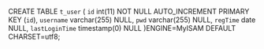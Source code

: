 CREATE TABLE `t_user`  (
  `id` int(11) NOT NULL AUTO_INCREMENT PRIMARY KEY (`id`),
  `username` varchar(255) NULL,
  `pwd` varchar(255) NULL,
  `regTime` date NULL,
  `lastLoginTime` timestamp(0) NULL
)ENGINE=MyISAM DEFAULT CHARSET=utf8;